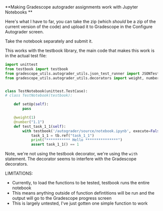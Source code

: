 **Making Gradescope autograder assignments work with Jupyter Notebooks **

Here's what I have to far, you can take the zip (which *should* be a zip of the current version of the code) and upload it to Gradescope in the Configure Autograder screen. 

Take the notebook separately and submit it.

This works with the testbook library, the main code that makes this work is in the actual test file:

```python
import unittest
from testbook import testbook
from gradescope_utils.autograder_utils.json_test_runner import JSONTestRunner
from gradescope_utils.autograder_utils.decorators import weight, number


class TestNotebook(unittest.TestCase):
# class TestNotebook(testbook):

    def setUp(self):
        pass

    @weight(1)
    @number("1.1")
    def test_task_1_1(self):
        with testbook('/autograder/source/notebook.ipynb', execute=False) as tb:
            task_1_1 = tb.ref("task_1_1")
            print("*********** Hello ***************")
            assert task_1_1() == 1
```

Note, we're not using the testbook decorator, we're using the `with` statement. The decorator seems to interfere with the Gradescope decorators.

LIMITATIONS:

- Currently, to load the functions to be tested, testbook runs the entire notebook
- This means anything outside of function defintitions will be run and the output will go to the Gradescope progress screen
- This is largely untested, I've just gotten one simple function to work